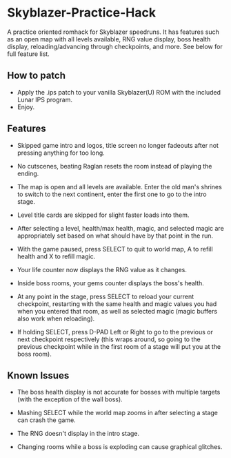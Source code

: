 # Skyblazer-Practice-Hack
A practice oriented romhack for Skyblazer speedruns.
It has features such as an open map with all levels available, RNG value display, boss health display, reloading/advancing through checkpoints, and more. See below for full feature list.

## How to patch

- Apply the .ips patch to your vanilla Skyblazer(U) ROM with the included Lunar IPS program. 
- Enjoy.

## Features

- Skipped game intro and logos, title screen no longer fadeouts after not pressing anything for too long.

- No cutscenes, beating Raglan resets the room instead of playing the ending.

- The map is open and all levels are available. Enter the old man's shrines to switch to the next continent, enter the first one to go to the intro stage.

- Level title cards are skipped for slight faster loads into them.

- After selecting a level, health/max health, magic, and selected magic are appropriately set based on what should have by that point in the run.

- With the game paused, press SELECT to quit to world map, A to refill health and X to refill magic.

- Your life counter now displays the RNG value as it changes.

- Inside boss rooms, your gems counter displays the boss's health.

- At any point in the stage, press SELECT to reload your current checkpoint, restarting with the same health and magic values you had when you entered that room, as well as selected magic (magic buffers also work when reloading).

- If holding SELECT, press D-PAD Left or Right to go to the previous or next checkpoint respectively (this wraps around, so going to the previous checkpoint while in the first room of a stage will put you at the boss room).

## Known Issues

- The boss health display is not accurate for bosses with multiple targets (with the exception of the wall boss).
  
- Mashing SELECT while the world map zooms in after selecting a stage can crash the game.

- The RNG doesn't display in the intro stage.

- Changing rooms while a boss is exploding can cause graphical glitches.
